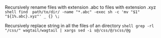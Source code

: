 Recursively rename files with extension .abc to files with extension .xyz
``shell
find  path/to/dir/ -name "*.abc" -exec sh -c 'mv "$1" "${1%.abc}.xyz"' _ {} \;
``

Recursively replace string in all the files of an directory
``shell
grep -rl "/css/" wagtail/wagtail | xargs sed -i s@/css/@/scss/@g
``
